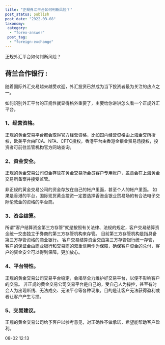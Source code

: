 ```yaml
---
title: "正规外汇平台如何判断风险？"
post_status: publish
post_date: "2022-03-08"
taxonomy:
 category: 
  - "forex-answer"
 post_tag: 
  - "foreign-exchange"
---
```


正规外汇平台如何判断风险？

## 荷兰合作银行 :

随着国际外汇交易越来越受欢迎，外汇投资已然成为当下投资者最为关注的热点之一。

如何识别外汇平台的正规性就显得格外重要了，主要给你讲讲怎么看一个正规外汇平台。

### 1、经营资格。

正规的黄金交易平台都会取得官方经营资格，比如国内经营资格由上海金交所授权，欧美平台由FCA、NFA、CFTC授权，香港平台由香港金银业贸易场授权，投资者可前往监管机构官方网站查询。

### 2、资金安全。

正规的黄金交易公司资金存放在黄金交易所会员客户专用帐户，盖章会在上海黄金交易所备案并接受监管。

非正规的黄金交易公司的资金存放在自己的帐户里面，甚至个人的帐户里面。 如果是香港的平台，国际现货黄金投资一定要选择香港金银业贸易场的有合法电子交际伦敦金的资格的平台商。

### 3、资金结算。

所谓“客户结算资金第三方存管”就是按照有关法律、法规的规定，客户交易结算资金统一交由独立于券商的第三方存管机构来存管。 目前第三方存管机构是指具备第三方存管资格的商业银行。 客户交易结算资金交由第三方存管银行统一存管，客户的保证金由商业银行和交易商的双重信用作为保障，确保客户资金的兑付，客户的资金安全可以得到保障，更加放心。

### 4、平台特性。

正规的黄金交易公司交易平台稳定，会竭尽全力维护好交易平台，以便不影响客户的交易。 非正规的黄金交易公司交易平台是自己的，受自己人为操控，甚至有时会人为出现断线、无法成交、无法平仓等各种现象，目的是让客户无法获得盈利或者让客户产生亏损。

### 5、交易建议。

正规的黄金交易公司给予客户以参考意见，对正确性不做承诺，希望能帮助客户盈利。

08-02 12:13
